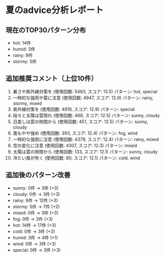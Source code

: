 
# 夏のadvice分析レポート

## 現在のTOP30パターン分布
- hot: 14件
- humid: 3件
- rainy: 9件
- stormy: 5件

## 追加推奨コメント（上位10件）
1. 暑さや紫外線対策を (使用回数: 5463, スコア: 13.5)
   パターン: hot, special
2. 一時的な強雨や雷に注意 (使用回数: 4947, スコア: 12.9)
   パターン: rainy, stormy, mixed
3. 紫外線対策を (使用回数: 4919, スコア: 12.9)
   パターン: special
4. 段々と太陽は雲隠れ (使用回数: 468, スコア: 12.5)
   パターン: sunny, cloudy
5. 日差しは雲の隙間から (使用回数: 451, スコア: 12.5)
   パターン: sunny, cloudy
6. 風もやや強め (使用回数: 393, スコア: 12.4)
   パターン: fog, wind
7. 一時的な強雨に注意 (使用回数: 4379, スコア: 12.4)
   パターン: rainy, mixed
8. 空の変化に注意 (使用回数: 4307, スコア: 12.3)
   パターン: mixed
9. 太陽は雲の隙間から (使用回数: 133, スコア: 12.1)
   パターン: sunny, cloudy
10. 冷たい風が吹く (使用回数: 80, スコア: 12.1)
   パターン: cold, wind

## 追加後のパターン改善
- sunny: 0件 → 3件 (+3)
- cloudy: 0件 → 3件 (+3)
- rainy: 9件 → 12件 (+3)
- stormy: 5件 → 7件 (+2)
- mixed: 0件 → 3件 (+3)
- fog: 0件 → 3件 (+3)
- hot: 14件 → 17件 (+3)
- cold: 0件 → 3件 (+3)
- humid: 3件 → 4件 (+1)
- wind: 0件 → 3件 (+3)
- special: 0件 → 3件 (+3)
